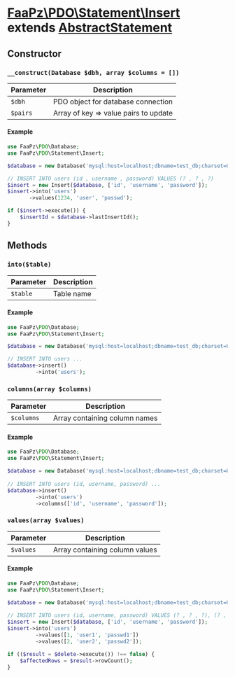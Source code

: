 # [FaaPz\PDO\Statement\Insert](../../src/Statement/Insert.php) extends [AbstractStatement](../AbstractStatement.md)

## Constructor

### `__construct(Database $dbh, array $columns = [])`

Parameter    | Description
------------ | -----------------------------------------
`$dbh`       | PDO object for database connection
`$pairs`     | Array of key => value pairs to update

#### Example

```php
use FaaPz\PDO\Database;
use FaaPz\PDO\Statement\Insert;

$database = new Database('mysql:host=localhost;dbname=test_db;charset=UTF8');

// INSERT INTO users (id , username , password) VALUES (? , ? , ?)
$insert = new Insert($database, ['id', 'username', 'password']);
$insert->into('users')
       ->values(1234, 'user', 'passwd');

if ($insert->execute()) {
    $insertId = $database->lastInsertId();
}
```

## Methods

### `into($table)`

Parameter    | Description
------------ | -----------------------------------------
`$table`     | Table name

#### Example

```php
use FaaPz\PDO\Database;
use FaaPz\PDO\Statement\Insert;

$database = new Database('mysql:host=localhost;dbname=test_db;charset=UTF8');

// INSERT INTO users ...
$database->insert()
         ->into('users');
```

### `columns(array $columns)`

Parameter    | Description
------------ | -----------------------------------------
`$columns`   | Array containing column names

#### Example

```php
use FaaPz\PDO\Database;
use FaaPz\PDO\Statement\Insert;

$database = new Database('mysql:host=localhost;dbname=test_db;charset=UTF8');
    
// INSERT INTO users (id, username, password) ...
$database->insert()
         ->into('users')
         ->columns(['id', 'username', 'password']);
```

### `values(array $values)`

Parameter    | Description
------------ | -----------------------------------------
`$values`    | Array containing column values

#### Example

```php
use FaaPz\PDO\Database;
use FaaPz\PDO\Statement\Insert;

$database = new Database('mysql:host=localhost;dbname=test_db;charset=UTF8');
    
// INSERT INTO users (id, username, password) VALUES (? , ? , ?), (? , ? , ?)
$insert = new Insert($database, ['id', 'username', 'password']);
$insert->into('users')
         ->values([1, 'user1', 'passwd1'])
         ->values([2, 'user2', 'passwd2']);

if (($result = $delete->execute()) !== false) {
    $affectedRows = $result->rowCount();
}
```
